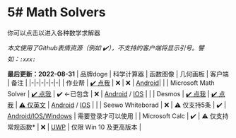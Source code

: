 # 5# Math Solvers
你可以点击以进入各种数学求解器

*本文使用了Github表情资源（例如 ✔️），不支持的客户端将显示引号。譬如：`:xxx:`*

**最后更新：2022-08-31**
| 品牌doge | 科学计算器 | 函数图像 | 几何画板 | 客户端 | 备注 |
|-|-|-|-|-|-|
| 作业帮 | [✔️ 点我](//www.zybang.com/static/question/m-calculator/m-calculator.html) | ❌ | ❌ | [Android](//www.zuoyebang.com/)|  |
| Microsoft Math Solver | [✔️ 点我](https://mathsolver.microsoft.com/zh/solver) | ✔️ ←已包含 | ❌ | [Android](https://play.google.com/store/apps/details?id=com.microsoft.math) / [IOS](https://apps.apple.com/us/app/microsoft-math-solver/id1483962204) |  |
| Desmos | [✔️ 点我](https://www.desmos.com/scientific?lang=zh-CN) |  [✔️ 点我](https://www.desmos.com/calculator?lang=zh-CN) | [⚠️ 仅英文](https://www.desmos.com/calculator?lang=zh-CN) | [Android](https://play.google.com/store/apps/developer?id=Desmos+Inc) / [IOS](https://apps.apple.com/us/developer/desmos/id653517543) |  |
| Seewo Whiteborad | ❌ | ⚠️ 仅支持5条 | ✔️ | [Android/IOS/Windows](https://easinote.seewo.com/) | 需要登录才可以使用 |
| Microsoft Calc | ✔️ | ⚠️ 仅支持常规函数* | ❌ | [UWP](//kdxiaoyi.github.io/j.htm?u=ms-windows-store://pdp/?ProductId=9WZDNCRFHVN5) | 仅限 Win 10 及更高版本 |

